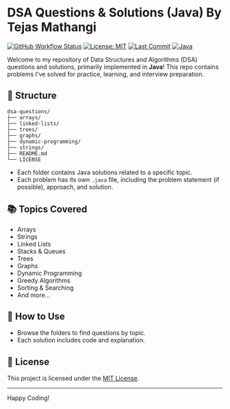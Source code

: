 # DSA Questions & Solutions (Java) By Tejas Mathangi

[![GitHub Workflow Status](https://img.shields.io/github/actions/workflow/status/tejas-mathangi/dsa-questions/main.yml?branch=main)](https://github.com/tejas-mathangi/dsa-questions/actions)
[![License: MIT](https://img.shields.io/badge/License-MIT-yellow.svg)](LICENSE)
[![Last Commit](https://img.shields.io/github/last-commit/tejas-mathangi/dsa-questions)](https://github.com/tejas-mathangi/dsa-questions/commits/main)
[![Java](https://img.shields.io/badge/language-Java-red.svg)](https://www.java.com/)

Welcome to my repository of Data Structures and Algorithms (DSA) questions and solutions, primarily implemented in **Java**! This repo contains problems I've solved for practice, learning, and interview preparation.

## 📁 Structure

```
dsa-questions/
├── arrays/
├── linked-lists/
├── trees/
├── graphs/
├── dynamic-programming/
├── strings/
├── README.md
└── LICENSE
```

- Each folder contains Java solutions related to a specific topic.
- Each problem has its own `.java` file, including the problem statement (if possible), approach, and solution.

## 📚 Topics Covered

- Arrays
- Strings
- Linked Lists
- Stacks & Queues
- Trees
- Graphs
- Dynamic Programming
- Greedy Algorithms
- Sorting & Searching
- And more...

## 🚀 How to Use

- Browse the folders to find questions by topic.
- Each solution includes code and explanation.

## 📝 License

This project is licensed under the [MIT License](LICENSE).

---

Happy Coding!
